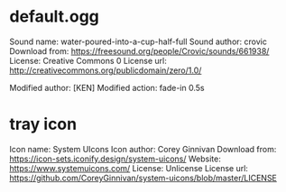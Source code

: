 # default.ogg

Sound name: water-poured-into-a-cup-half-full
Sound author: crovic
Download from: https://freesound.org/people/Crovic/sounds/661938/
License: Creative Commons 0
License url: http://creativecommons.org/publicdomain/zero/1.0/

Modified author: [KEN]
Modified action: fade-in 0.5s

# tray icon

Icon name: System UIcons
Icon author: Corey Ginnivan
Download from: https://icon-sets.iconify.design/system-uicons/
Website: https://www.systemuicons.com/
License: Unlicense
License url: https://github.com/CoreyGinnivan/system-uicons/blob/master/LICENSE

